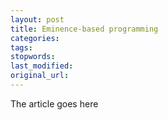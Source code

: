 ```yaml
---
layout: post
title: Eminence-based programming
categories:
tags:
stopwords:
last_modified:
original_url: 
---
```


The article goes here

